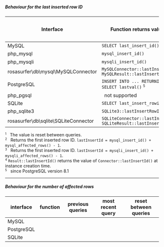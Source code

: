 

##### Behaviour for the last inserted row ID

| Interface                            | Function returns value of                                                         | Previous queries                | Most recent query <small><sup>1</sup></small> |
|--------------------------------------|-----------------------------------------------------------------------------------|:-------------------------------:|:---------------------------------------------:|
| MySQL                                | `SELECT last_insert_id()`                                                         | yes                             | -                                             |
| php_mysql                            | `mysql_insert_id()`                                                               | -                               | yes <small><sup>2</sup></small>               |
| php_mysqli                           | `mysqli_insert_id()`                                                              | -                               | yes <small><sup>3</sup></small>               |
| rosasurfer\db\mysql\MySQLConnector   | `MySQLConnector::lastInsertId()`<br>`MySQLResult::lastInsertId()`                 | yes <small><sup>4</sup></small> | -                                             |
| PostgreSQL                           | `INSERT INTO ... RETURNING ...`<br>`SELECT lastval()` <small><sup>5</sup></small> | -<br>yes                        | yes<br>-                                      |
| php_pgsql                            | &nbsp;&nbsp;not supported                                                         |                                 |                                               |
| SQLite                               | `SELECT last_insert_rowid()`                                                      | yes                             | -                                             |
| php_sqlite3                          | `SQLite3::lastInsertRowID()`                                                      | yes                             | -                                             |
| rosasurfer\db\sqlite\SQLiteConnector | `SQLiteConnector::lastInsertId()`<br>`SQLiteResult::lastInsertId()`               | yes <small><sup>4</sup></small> | -                                             |

<small><sup>1</sup></small> &nbsp;&nbsp;The value is reset between queries.  
<small><sup>2</sup></small> &nbsp;&nbsp;Returns the first inserted row ID. `lastInsertId = mysql_insert_id() + mysql_affected_rows() - 1`.  
<small><sup>3</sup></small> &nbsp;&nbsp;Returns the first inserted row ID. `lastInsertId = mysqli_insert_id() + mysqli_affected_rows() - 1`.  
<small><sup>4</sup></small> `Result::lastInsertId()` returns the value of `Connector::lastInsertId()` at instance creation time.  
<small><sup>5</sup></small> &nbsp;&nbsp;since PostgreSQL version 8.1  

_ _ _

##### Behaviour for the number of affected rows

| interface   | function                                       | previous queries | most recent query | reset between queries |
|-------------|------------------------------------------------|:----------------:|:-----------------:|:---------------------:|
| MySQL       |                                                |                  |                   |                       |
| PostgreSQL  |                                                |                  |                   |                       |
| SQLite      |                                                |                  |                   |                       |
